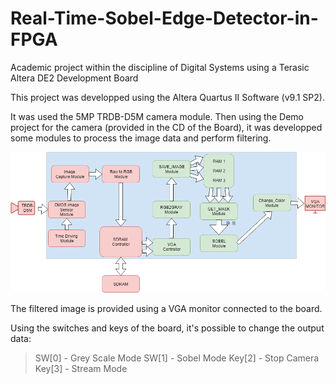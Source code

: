 # Real-Time-Sobel-Edge-Detector-in-FPGA
Academic project within the discipline of Digital Systems using a Terasic Altera DE2 Development Board

This project was developped using the Altera Quartus II Software (v9.1 SP2).

It was used the 5MP TRDB-D5M camera module. Then using the Demo project for the camera (provided in the CD of the Board), it was developped some modules to process the image data and perform filtering.

![Alt text](high_level_architecture.png "Real Time Sobel Edge Detector high Level Architecture")

The filtered image is provided using a VGA monitor connected to the board. 

Using the switches and keys of the board, it's possible to change the output data:
> SW[0] - Grey Scale Mode
> SW[1] - Sobel Mode
> Key[2] - Stop Camera
> Key[3] - Stream Mode

